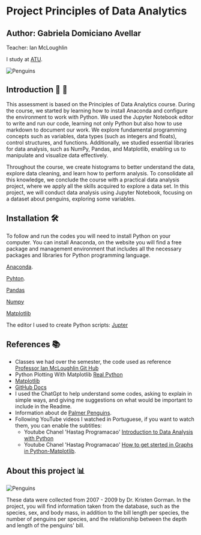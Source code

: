 
# Project Principles of Data Analytics 

## Author: Gabriela Domiciano Avellar
Teacher: Ian McLoughlin

I study at [ATU](https://www.atu.ie).

![Penguins](https://allisonhorst.github.io/palmerpenguins/reference/figures/palmerpenguins.png)


## Introduction 👋 🐧

This assessment is based on the Principles of Data Analytics course. During the course, we started by learning how to install Anaconda and configure the environment to work with Python. We used the Jupyter Notebook editor to write and run our code, learning not only Python but also how to use markdown to document our work.
We explore fundamental programming concepts such as variables, data types (such as integers and floats), control structures, and functions. Additionally, we studied essential libraries for data analysis, such as NumPy, Pandas, and Matplotlib, enabling us to manipulate and visualize data effectively.

Throughout the course, we create histograms to better understand the data, explore data cleaning, and learn how to perform analysis. To consolidate all this knowledge, we conclude the course with a practical data analysis project, where we apply all the skills acquired to explore a data set.
In this project, we will conduct data analysis using Jupyter Notebook, focusing on a dataset about penguins, exploring some variables.

## Installation 🛠️

To follow and run the codes you will need to install Python on your computer. You can install Anaconda, on the website you will find a free package and management environment that includes all the necessary packages and libraries for Python programming language.

[Anaconda](https://www.anaconda.com).

[Pyhton](https://www.python.org).


[Pandas](https://pandas.pydata.org)

[Numpy](https://numpy.org)

[Matplotlib](https://matplotlib.org)

The editor I used to create Python scripts: [Jupter](https://jupyter.org)

## References 📚

- Classes we had over the semester, the code used as reference [Professor Ian McLoughlin Git Hub](https://github.com/ianmcloughlin/mywork/blob/main/iris.ipynb)
- Python Plotting With Matplotlib [Real Python](https://realpython.com/python-matplotlib-guide/#understanding-pltsubplots-notation)
- [Matplotlib](https://matplotlib.org/3.5.3/api/_as_gen/matplotlib.pyplot.html)
- [GitHub Docs](https://docs.github.com/en/repositories/managing-your-repositorys-settings-and-features/customizing-your-repository/about-readmes)
- I used the ChatGpt to help understand some codes, asking to explain in simple ways, and giving me suggestions on what would be important to include in the Readme.
- Information about de [Palmer Penguins](https://allisonhorst.github.io/palmerpenguins/articles/intro.html).
- Following YouTube videos I watched in Portuguese, if you want to watch them, you can enable the subtitles:
  - Youtube Chanel 'Hastag Programacao' [Introduction to Data Analysis with Python](https://www.youtube.com/watch?v=kCMaqla6Grs)
  - Youtube Chanel 'Hastag Programacao' [How to get sterted in Graphs in Python-Matplotlib](https://www.youtube.com/watch?v=FDU-D8ddTU4).



## About this project 📊

![Penguins](https://allisonhorst.github.io/palmerpenguins/reference/figures/lter_penguins.png)


These data were collected from 2007 - 2009 by Dr. Kristen Gorman.
In the project, you will find information taken from the database, such as the species, sex, and body mass, in addition to the bill length per species, the number of penguins per species, and the relationship between the depth and length of the penguins' bill.


